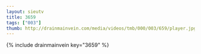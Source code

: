 ```yaml
--- 
layout: sieutv
title: 3659
tags: ["003"]
thumb: http://drainmainvein.com/media/videos/tmb/000/003/659/player.jpg
---
```

{% include drainmainvein key="3659" %} 
